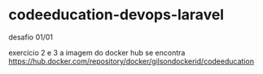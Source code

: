 # codeeducation-devops-laravel
desafio 01/01

exercício  2 e 3 a imagem do docker hub se encontra https://hub.docker.com/repository/docker/gilsondockerid/codeeducation
